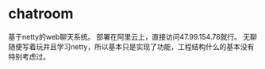 # chatroom
基于netty的web聊天系统。 部署在阿里云上，直接访问47.99.154.78就行。 无聊随便写着玩并且学习netty，所以基本只是实现了功能，工程结构什么的基本没有特别考虑过。
